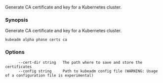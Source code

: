 
Generate CA certificate and key for a Kubernetes cluster.

### Synopsis


Generate CA certificate and key for a Kubernetes cluster.

```
kubeadm alpha phase certs ca
```

### Options

```
      --cert-dir string   The path where to save and store the certificates
      --config string     Path to kubeadm config file (WARNING: Usage of a configuration file is experimental)
```

